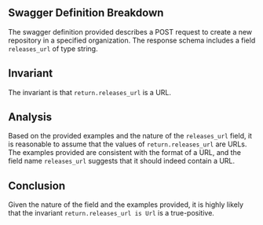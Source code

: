 ## Swagger Definition Breakdown
The swagger definition provided describes a POST request to create a new repository in a specified organization. The response schema includes a field `releases_url` of type string.

## Invariant
The invariant is that `return.releases_url` is a URL.

## Analysis
Based on the provided examples and the nature of the `releases_url` field, it is reasonable to assume that the values of `return.releases_url` are URLs. The examples provided are consistent with the format of a URL, and the field name `releases_url` suggests that it should indeed contain a URL.

## Conclusion
Given the nature of the field and the examples provided, it is highly likely that the invariant `return.releases_url is Url` is a true-positive.
